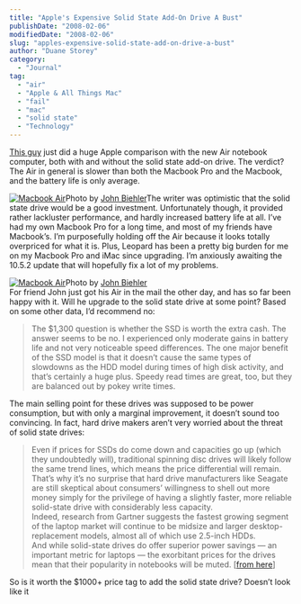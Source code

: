 ```yaml
---
title: "Apple's Expensive Solid State Add-On Drive A Bust"
publishDate: "2008-02-06"
modifiedDate: "2008-02-06"
slug: "apples-expensive-solid-state-add-on-drive-a-bust"
author: "Duane Storey"
category:
  - "Journal"
tag:
  - "air"
  - "Apple & All Things Mac"
  - "fail"
  - "mac"
  - "solid state"
  - "Technology"
---
```


[This guy](http://arstechnica.com/reviews/hardware/macbook-air-ssd-review.ars) just did a huge Apple comparison with the new Air notebook computer, both with and without the solid state add-on drive. The verdict? The Air in general is slower than both the Macbook Pro and the Macbook, and the battery life is only average.

  
[![Macbook Air](http://www.migratorynerd.com/wp-content/uploads/2008/02/2242827209_595c80c2f9.jpg)](http://flickr.com/photos/retrocactus/2242827209/)Photo by [John Biehler](http://johnbiehler.com)The writer was optimistic that the solid state drive would be a good investment. Unfortunately though, it provided rather lackluster performance, and hardly increased battery life at all. I’ve had my own Macbook Pro for a long time, and most of my friends have Macbook’s. I’m purposefully holding off the Air because it looks totally overpriced for what it is. Plus, Leopard has been a pretty big burden for me on my Macbook Pro and iMac since upgrading. I’m anxiously awaiting the 10.5.2 update that will hopefully fix a lot of my problems.

  
[![Macbook Air](http://www.migratorynerd.com/wp-content/uploads/2008/02/2243613168_aed99ce0f9.jpg)](http://flickr.com/photos/retrocactus/2243613168/in/photostream/)Photo by [John Biehler](http://johnbiehler.com)  
For friend John just got his Air in the mail the other day, and has so far been happy with it. Will he upgrade to the solid state drive at some point? Based on some other data, I’d recommend no:

> The $1,300 question is whether the SSD is worth the extra cash. The answer seems to be no. I experienced only moderate gains in battery life and not very noticeable speed differences. The one major benefit of the SSD model is that it doesn’t cause the same types of slowdowns as the HDD model during times of high disk activity, and that’s certainly a huge plus. Speedy read times are great, too, but they are balanced out by pokey write times.

The main selling point for these drives was supposed to be power consumption, but with only a marginal improvement, it doesn’t sound too convincing. In fact, hard drive makers aren’t very worried about the threat of solid state drives:

> Even if prices for SSDs do come down and capacities go up (which they undoubtedly will), traditional spinning disc drives will likely follow the same trend lines, which means the price differential will remain.  
> That’s why it’s no surprise that hard drive manufacturers like Seagate are still skeptical about consumers’ willingness to shell out more money simply for the privilege of having a slightly faster, more reliable solid-state drive with considerably less capacity.  
> Indeed, research from Gartner suggests the fastest growing segment of the laptop market will continue to be midsize and larger desktop-replacement models, almost all of which use 2.5-inch HDDs.  
> And while solid-state drives do offer superior power savings — an important metric for laptops — the exorbitant prices for the drives mean that their popularity in notebooks will be muted. \[[from here](http://www.wired.com/techbiz/it/news/2008/01/solid_state_drives)\]

So is it worth the $1000+ price tag to add the solid state drive? Doesn’t look like it